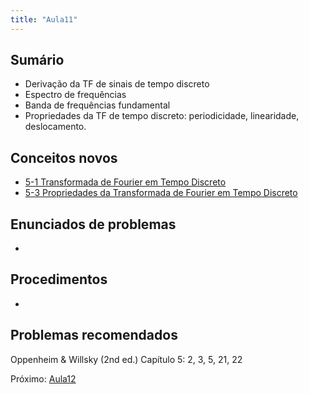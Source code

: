 ```yaml
---
title: "Aula11"
---
```


## Sumário
- Derivação da TF de sinais de tempo discreto
- Espectro de frequências
- Banda de frequências fundamental
- Propriedades da TF de tempo discreto: periodicidade, linearidade, deslocamento.


## Conceitos novos
- [5-1 Transformada de Fourier em Tempo Discreto](pub/topic/5-1%20Transformada%20de%20Fourier%20em%20Tempo%20Discreto.md)
- [5-3 Propriedades da Transformada de Fourier em Tempo Discreto](pub/topic/5-3%20Propriedades%20da%20Transformada%20de%20Fourier%20em%20Tempo%20Discreto.md)

## Enunciados de problemas
- 

## Procedimentos
- 

## Problemas recomendados

Oppenheim & Willsky (2nd ed.)
Capítulo 5: 2, 3, 5, 21, 22

Próximo: [Aula12](pub/class/Aula12.md)
